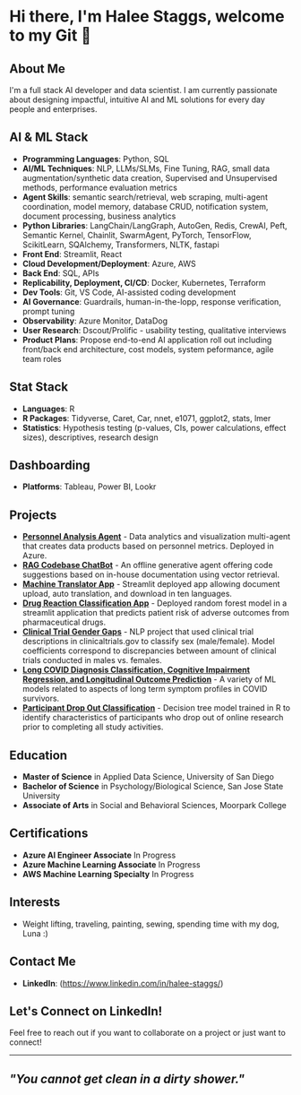 # Hi there, I'm Halee Staggs, welcome to my Git 👋

## About Me
I'm a full stack AI developer and data scientist. I am currently passionate about designing impactful, intuitive AI and ML solutions for every day people and enterprises.

## AI & ML Stack
- **Programming Languages**: Python, SQL
- **AI/ML Techniques**: NLP, LLMs/SLMs, Fine Tuning, RAG, small data augmentation/synthetic data creation, Supervised and Unsupervised methods, performance evaluation metrics
- **Agent Skills**: semantic search/retrieval, web scraping, multi-agent coordination, model memory, database CRUD, notification system, document processing, business analytics 
- **Python Libraries**: LangChain/LangGraph, AutoGen, Redis, CrewAI, Peft, Semantic Kernel, Chainlit, SwarmAgent, PyTorch, TensorFlow, ScikitLearn, SQAlchemy, Transformers, NLTK, fastapi 
- **Front End**: Streamlit, React
- **Cloud Development/Deployment**: Azure, AWS
- **Back End**: SQL, APIs
- **Replicability, Deployment, CI/CD**: Docker, Kubernetes, Terraform
- **Dev Tools**: Git, VS Code, AI-assisted coding development
- **AI Governance**: Guardrails, human-in-the-lopp, response verification, prompt tuning
- **Observability**: Azure Monitor, DataDog
- **User Research**: Dscout/Prolific - usability testing, qualitative interviews
- **Product Plans**: Propose end-to-end AI application roll out including front/back end architecture, cost models, system peformance, agile team roles

## Stat Stack
- **Languages**: R
- **R Packages**: Tidyverse, Caret, Car, nnet, e1071, ggplot2, stats, lmer   
- **Statistics**: Hypothesis testing (p-values, CIs, power calculations, effect sizes), descriptives, research design

## Dashboarding
- **Platforms**: Tableau, Power BI, Lookr

## Projects
- [**Personnel Analysis Agent**](https://github.com/HNStaggs/Personnel-AI-Agent) - Data analytics and visualization multi-agent that creates data products based on personnel metrics. Deployed in Azure. 
- [**RAG Codebase ChatBot**](https://github.com/HNStaggs/CodeHelperRAG) - An offline generative agent offering code suggestions based on in-house documentation using vector retrieval.
- [**Machine Translator App**](https://github.com/HNStaggs/Translate-Demo) - Streamlit deployed app allowing document upload, auto translation, and download in ten languages.
- [**Drug Reaction Classification App**](https://github.com/teamlunarlanding/Pharma-Drug-Surveillance) - Deployed random forest model in a streamlit application that predicts patient risk of adverse outcomes from pharmaceutical drugs.
- [**Clinical Trial Gender Gaps**](https://github.com/HNStaggs/Clinical-Trial-Gender-Gaps) - NLP project that used clinical trial descriptions in clinicaltrials.gov to classify sex (male/female). Model coefficients correspond to discrepancies between amount of clinical trials conducted in males vs. females.
- [**Long COVID Diagnosis Classification, Cognitive Impairment Regression, and Longitudinal Outcome Prediction**](https://github.com/HNStaggs/long-COVID) - A variety of ML models related to aspects of long term symptom profiles in COVID survivors.
- [**Participant Drop Out Classification**](https://github.com/HNStaggs/participant-dropout-classification) - Decision tree model trained in R to identify characteristics of participants who drop out of online research prior to completing all study activities. 

## Education
- **Master of Science** in Applied Data Science, University of San Diego
- **Bachelor of Science** in Psychology/Biological Science, San Jose State University
- **Associate of Arts** in Social and Behavioral Sciences, Moorpark College

## Certifications
- **Azure AI Engineer Associate** In Progress
- **Azure Machine Learning Associate** In Progress
- **AWS Machine Learning Specialty** In Progress

## Interests
- Weight lifting, traveling, painting, sewing, spending time with my dog, Luna :)

## Contact Me
- **LinkedIn**: (https://www.linkedin.com/in/halee-staggs/)

## Let's Connect on LinkedIn!
Feel free to reach out if you want to collaborate on a project or just want to connect!

---

## *"You cannot get clean in a dirty shower."* 
